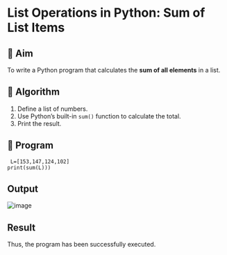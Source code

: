 # List Operations in Python: Sum of List Items

## 🎯 Aim
To write a Python program that calculates the **sum of all elements** in a list.

## 🧠 Algorithm
1. Define a list of numbers.
2. Use Python’s built-in `sum()` function to calculate the total.
3. Print the result.

## 🧾 Program

```
 L=[153,147,124,102] 
print(sum(L)))
```

## Output
![image](https://github.com/user-attachments/assets/e78e7e94-0c0a-41e4-a9e5-2a3c3efe6763)


## Result
Thus, the program has been successfully executed.
